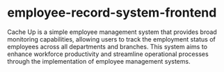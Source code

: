 # employee-record-system-frontend
Cache Up is a simple employee management system that provides broad monitoring capabilities, allowing users to track the employment status of employees across all departments and branches. This system aims to enhance workforce productivity and streamline operational processes through the implementation of employee management systems. 
